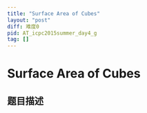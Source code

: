 ```yaml
---
title: "Surface Area of Cubes"
layout: "post"
diff: 难度0
pid: AT_icpc2015summer_day4_g
tag: []
---
```


# Surface Area of Cubes

## 题目描述

[problemUrl]: https://atcoder.jp/contests/jag2015summer-day4/tasks/icpc2015summer_day4_g



